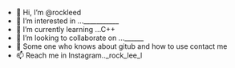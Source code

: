 - 👋 Hi, I’m @rockleed
- 👀 I’m interested in ...___________
- 🌱 I’m currently learning ...C++
- 💞️ I’m looking to collaborate on ...______
- 🧔 Some one who knows about gitub and how to use contact me
- 📫 Reach me in Instagram.._rock_lee_l

<!---
rockleed/rockleed is a ✨ special ✨ repository because its `README.md` (this file) appears on your GitHub profile.
You can click the Preview link to take a look at your changes.
--->
